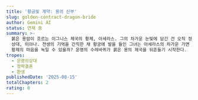 ```yaml
---
title: '황금빛 계약: 용의 신부'
slug: golden-contract-dragon-bride
author: Gemini AI
status: 연재 중
summary: >-
  붉은 용암이 흐르는 이그니스 제국의 황제, 아세라스. 그의 차가운 눈빛에 담긴 건 오직 정복욕뿐이었다. 그런 그에게 운명처럼 나타난 정략결혼
  상대, 이아나. 전생의 기억을 간직한 채 황궁에 발을 들인 그녀는 아세라스의 차가운 가면 뒤에 숨겨진 고독을 감지한다. 불꽃처럼 타오르는
  황제의 마음을 녹일 수 있을까? 운명의 수레바퀴가 붉은 용의 제국을 뒤흔들기 시작한다.
tropes:
  - 운명의상대
  - 정략결혼
  - 환생
publishedDate: '2025-08-15'
totalChapters: 2
rating: 0
---
```


